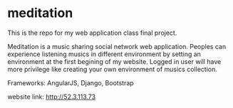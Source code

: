# meditation

This is the repo for my web application class final project.

Meditation is a music sharing social network web application.
Peoples can experience listening musics in different environment by setting an environment at the first begining of my website. Logged in user will have more privilege like creating your own environment of musics collection.


Frameworks: AngularJS, Django, Bootstrap

website link: http://52.3.113.73
